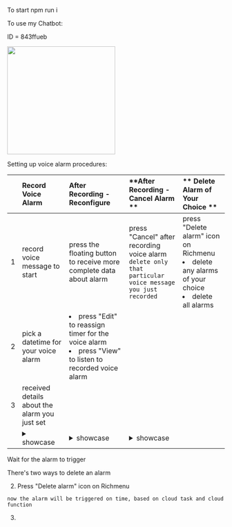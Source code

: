 

To start
npm run i

To use my Chatbot:

ID = 843ffueb

<img src="https://user-images.githubusercontent.com/75115433/201181405-bc23f1ce-d9d7-465f-8c1f-b47d76a80186.png" width="250"/>


Setting up voice alarm procedures:

|          |**Record Voice Alarm**|**After Recording - Reconfigure**|**After Recording - Cancel Alarm **|** Delete Alarm of Your Choice **|
|:--------:|:-----------------    |:--------------------            |:----------------- |:----------------- |
|1| record voice message to start |press the floating button to receive more complete data about alarm |press "Cancel" after recording voice alarm </br> `delete only that particular voice message you just recorded`|press "Delete alarm" icon on Richmenu <li> delete any alarms of your choice </li><li> delete all alarms  </li> |
|2| pick a datetime for your voice alarm |<li> press "Edit" to reassign timer for the voice alarm </li> <li>press "View" to listen to recorded voice alarm </li>||
|3| received details about the alarm you just set|                             ||
|| <details><summary>showcase</summary><p> <img src="https://user-images.githubusercontent.com/75115433/201287327-78389f5c-90a0-4f83-a563-c55163c43a50.gif" width="250"/> </p></details>| <details><summary>showcase</summary><p> <img src="https://user-images.githubusercontent.com/75115433/201287338-0f075bff-287f-4eb9-99d2-1f1d23af15d7.gif" width="250"/> </p></details> | <details><summary>showcase</summary><p> <img src="https://user-images.githubusercontent.com/75115433/201287361-0631005a-957c-4d35-bb0d-63e4b0263306.gif" width="250"/> </p></details> |


                                         

Wait for the alarm to trigger


There's two ways to delete an alarm
 


2. Press "Delete alarm" icon on Richmenu


`now the alarm will be triggered on time, based on cloud task and cloud function`

3. 

